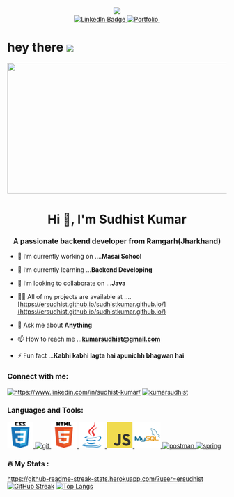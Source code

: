 
<div id="header" align="center">
  <img src="https://media.giphy.com/media/M9gbBd9nbDrOTu1Mqx/giphy.gif" width="100"/>
</div>


<div id="badges" align="center">
  <a href="https://www.linkedin.com/in/sudhist-kumar/">
    <img src="https://img.shields.io/badge/LinkedIn-blue?style=for-the-badge&logo=linkedin&logoColor=white" alt="LinkedIn Badge"/>
  </a>
  <a href="https://ersudhist.github.io/sudhistkumar.github.io/">
    <img src="https://static.wixstatic.com/media/809fa5_c02c7069a7f246ed986e103ade08b3d1~mv2.gif" width="100" height="40" alt="Portfolio"/>
  </a>
  <img src="https://komarev.com/ghpvc/?username=ersudhist&style=flat-square&color=blue" alt=""/>
</div>
<h1>
 hey there
    <img src="https://media.giphy.com/media/hvRJCLFzcasrR4ia7z/giphy.gif" width="30px"/>
  </h1>
  <div align="center">
    <img src="https://media.giphy.com/media/dWesBcTLavkZuG35MI/giphy.gif" width="600" height="300"/>
  </div>
  
  <h1 align="center">Hi 👋, I'm Sudhist Kumar</h1>
  <h3 align="center">A passionate backend developer from Ramgarh(Jharkhand)</h3>
  
  - 🔭 I’m currently working on ....**Masai School**
  
  - 🌱 I’m currently learning ...**Backend Developing**
  
  - 👯 I’m looking to collaborate on ...**Java**
  
  - 👨‍💻 All of my projects are available at ....[https://ersudhist.github.io/sudhistkumar.github.io/](https://ersudhist.github.io/sudhistkumar.github.io/)
  
  - 💬 Ask me about **Anything**
  
  - 📫 How to reach me ...**kumarsudhist@gmail.com**
  
  - ⚡ Fun fact ...**Kabhi kabhi lagta hai apunichh bhagwan hai**
  
  <h3 align="left">Connect with me:</h3>
  <p align="left">
  <a href="https://linkedin.com/in/https://www.linkedin.com/in/sudhist-kumar/" target="blank"><img align="center" src="https://raw.githubusercontent.com/rahuldkjain/github-profile-readme-generator/master/src/images/icons/Social/linked-in-alt.svg" alt="https://www.linkedin.com/in/sudhist-kumar/" height="30" width="40" /></a>
  <a href="https://www.hackerrank.com/kumarsudhist" target="blank"><img align="center" src="https://raw.githubusercontent.com/rahuldkjain/github-profile-readme-generator/master/src/images/icons/Social/hackerrank.svg" alt="kumarsudhist" height="30" width="40" /></a>
  </p>
  
  <h3 align="left">Languages and Tools:</h3>
  <p align="left"> 
    <a href="https://www.w3schools.com/css/" target="_blank" rel="noreferrer"> <img src="https://raw.githubusercontent.com/devicons/devicon/master/icons/css3/css3-original-wordmark.svg" alt="css3" width="60" height="60"/> </a> 
    <a href="https://git-scm.com/" target="_blank" rel="noreferrer"> <img src="https://www.vectorlogo.zone/logos/git-scm/git-scm-icon.svg" alt="git" width="60" height="60"/> </a> 
    <a href="https://www.w3.org/html/" target="_blank" rel="noreferrer"> <img src="https://raw.githubusercontent.com/devicons/devicon/master/icons/html5/html5-original-wordmark.svg" alt="html5" width="60" height="60"/> </a> 
    <a href="https://www.java.com" target="_blank" rel="noreferrer"> <img src="https://raw.githubusercontent.com/devicons/devicon/master/icons/java/java-original.svg" alt="java" width="60" height="60"/> </a> 
    <a href="https://developer.mozilla.org/en-US/docs/Web/JavaScript" target="_blank" rel="noreferrer"> <img src="https://raw.githubusercontent.com/devicons/devicon/master/icons/javascript/javascript-original.svg" alt="javascript" width="60" height="60"/> </a> 
    <a href="https://www.mysql.com/" target="_blank" rel="noreferrer"> <img src="https://raw.githubusercontent.com/devicons/devicon/master/icons/mysql/mysql-original-wordmark.svg" alt="mysql" width="60" height="60"/> </a> 
    <a href="https://postman.com" target="_blank" rel="noreferrer"> <img src="https://www.vectorlogo.zone/logos/getpostman/getpostman-icon.svg" alt="postman" width="60" height="60"/> </a> 
    <a href="https://spring.io/" target="_blank" rel="noreferrer"> <img src="https://www.vectorlogo.zone/logos/springio/springio-icon.svg" alt="spring" width="60" height="60"/> </a> 
</p>
  

  ### :fire: My Stats :
  
  https://github-readme-streak-stats.herokuapp.com/?user=ersudhist
  [![GitHub Streak](http://github-readme-streak-stats.herokuapp.com?user=ersudhist&theme=dark&background=000000)](https://git.io/streak-stats)
  [![Top Langs](https://github-readme-stats.vercel.app/api/top-langs/?username=ersudhist&layout=compact&theme=vision-friendly-dark)](https://github.com/anuraghazra/github-readme-stats)
 
